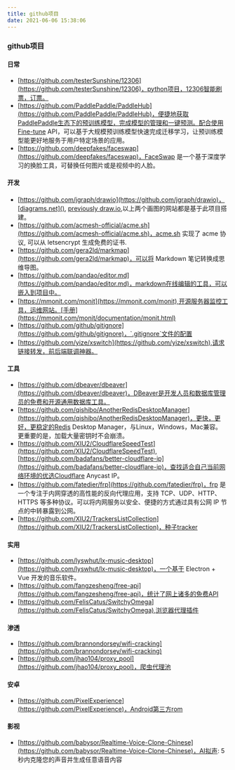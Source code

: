 ```yaml
---
title: github项目
date: 2021-06-06 15:38:06
---
```



### github项目

#### 日常
* [https://github.com/testerSunshine/12306](https://github.com/testerSunshine/12306)，python项目，12306智能刷票，订票。
* [https://github.com/PaddlePaddle/PaddleHub](https://github.com/PaddlePaddle/PaddleHub)，便捷地获取PaddlePaddle生态下的预训练模型，完成模型的管理和一键预测。配合使用Fine-tune API，可以基于大规模预训练模型快速完成迁移学习，让预训练模型能更好地服务于用户特定场景的应用。
* [https://github.com/deepfakes/faceswap](https://github.com/deepfakes/faceswap)，FaceSwap 是一个基于深度学习的换脸工具，可替换任何图片或是视频中的人脸。


#### 开发
* [https://github.com/jgraph/drawio](https://github.com/jgraph/drawio)，[diagrams.net](), [previously draw.io](),以上两个画图的网站都是基于此项目搭建。
* [https://github.com/acmesh-official/acme.sh](https://github.com/acmesh-official/acme.sh)，acme.sh 实现了 acme 协议, 可以从 letsencrypt 生成免费的证书.
* [https://github.com/gera2ld/markmap](https://github.com/gera2ld/markmap)，可以将 Markdown 笔记转换成思维导图。
* [https://github.com/pandao/editor.md](https://github.com/pandao/editor.md)，markdown在线编辑的工具，可以嵌入到项目中。
* [https://mmonit.com/monit](https://mmonit.com/monit),开源服务器监控工具，运维网站。[手册](https://mmonit.com/monit/documentation/monit.html)
* [https://github.com/github/gitignore](https://github.com/github/gitignore)，`.gitignore`文件的配置
* [https://github.com/yize/xswitch](https://github.com/yize/xswitch),请求链接转发，前后端联调神器。

#### 工具
* [https://github.com/dbeaver/dbeaver](https://github.com/dbeaver/dbeaver)，DBeaver是开发人员和数据库管理员的免费和开源通用数据库工具。
* [https://github.com/qishibo/AnotherRedisDesktopManager](https://github.com/qishibo/AnotherRedisDesktopManager)，更快，更好，更稳定的Redis Desktop Manager，与Linux，Windows，Mac兼容。 更重要的是，加载大量密钥时不会崩溃。
* [https://github.com/XIU2/CloudflareSpeedTest](https://github.com/XIU2/CloudflareSpeedTest),[https://github.com/badafans/better-cloudflare-ip](https://github.com/badafans/better-cloudflare-ip)，查找适合自己当前网络环境的优选Cloudflare Anycast IP。
* [https://github.com/fatedier/frp](https://github.com/fatedier/frp)，frp 是一个专注于内网穿透的高性能的反向代理应用，支持 TCP、UDP、HTTP、HTTPS 等多种协议。可以将内网服务以安全、便捷的方式通过具有公网 IP 节点的中转暴露到公网。
* [https://github.com/XIU2/TrackersListCollection](https://github.com/XIU2/TrackersListCollection)，种子tracker



#### 实用
* [https://github.com/lyswhut/lx-music-desktop](https://github.com/lyswhut/lx-music-desktop)，一个基于 Electron + Vue 开发的音乐软件。
* [https://github.com/fangzesheng/free-api](https://github.com/fangzesheng/free-api)，统计了网上诸多的免费API
* [https://github.com/FelisCatus/SwitchyOmega](https://github.com/FelisCatus/SwitchyOmega),浏览器代理插件

#### 渗透
* [https://github.com/brannondorsey/wifi-cracking](https://github.com/brannondorsey/wifi-cracking)
* [https://github.com/jhao104/proxy_pool](https://github.com/jhao104/proxy_pool)，爬虫代理池


#### 安卓
* [https://github.com/PixelExperience](https://github.com/PixelExperience)，Android第三方rom



#### 影视
* [https://github.com/babysor/Realtime-Voice-Clone-Chinese](https://github.com/babysor/Realtime-Voice-Clone-Chinese)，AI拟声: 5秒内克隆您的声音并生成任意语音内容
